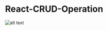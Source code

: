 # React-CRUD-Operation
![alt text](https://github.com/khoahuynh88/React-CRUD-Operation/master/crud.png?raw=true)
